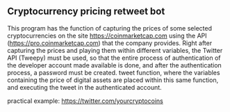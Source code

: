 ## Cryptocurrency pricing retweet bot
 
This program has the function of capturing the prices of some selected cryptocurrencies on the site <https://coinmarketcap.com> using the API (<https://pro.coinmarketcap.com>) that the company provides. Right after capturing the prices and playing them within different variables, the Twitter API (Tweepy) must be used, so that the entire process of authentication of the developer account made available is done, and after the authentication process, a password must be created. tweet function, where the variables containing the price of digital assets are placed within this same function, and executing the tweet in the authenticated account.

practical example: <https://twitter.com/yourcryptocoins>
